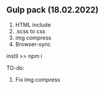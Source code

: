 ## Gulp pack   (18.02.2022)

1. HTML include
2. .scss to css
3. img compress
4. Browser-sync


instll >>  npm i


TO-do:

1. Fix img compress
